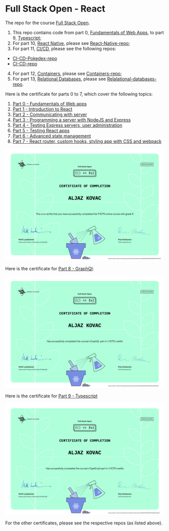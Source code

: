 # Full Stack Open - React

The repo for the course [Full Stack Open](https://fullstackopen.com/en/).

1. This repo contains code from part 0, [Fundamentals of Web Apps](https://fullstackopen.com/en/part0), to part 9, [Typescript](https://fullstackopen.com/en/part9);
2. For part 10, [React Native](https://fullstackopen.com/en/part10), please see [React-Native-repo](https://github.com/alko5923/fullstackopen-part10-reactnative);
3. For part 11, [CI/CD](https://fullstackopen.com/en/part11), please see the following repos:
 * [CI-CD-Pokedex-repo](https://github.com/alko5923/fullstackopen-part11-CI-CD-pokedex)
 * [CI-CD-repo](https://github.com/alko5923/fullstackopen-part11-CI-CD-build-own-ci-cd)
4. For part 12, [Containers](https://fullstackopen.com/en/part12), please see [Containers-repo](https://github.com/alko5923/fullstackopen-part12-containers);
5. For part 13, [Relational Databases](https://fullstackopen.com/en/part13), please see [Relalational-databases-repo](https://github.com/aljazkovac/fullstackopen-relational-db). 

Here is the certificate for parts 0 to 7, which cover the following topics:
1. [Part 0 - Fundamentals of Web apps](https://fullstackopen.com/en/part0)
2. [Part 1 - Introduction to React](https://fullstackopen.com/en/part1)
3. [Part 2 - Communicating with server](https://fullstackopen.com/en/part2)
4. [Part 3 - Programming a server with NodeJS and Express](https://fullstackopen.com/en/part3)
5. [Part 4 - Testing Express servers, user administration](https://fullstackopen.com/en/part4)
6. [Part 5 - Testing React apps](https://fullstackopen.com/en/part5)
7. [Part 6 - Advanced state management](https://fullstackopen.com/en/part6)
8. [Part 7 - React router, custom hooks, styling app with CSS and webpack](https://fullstackopen.com/en/part7)

![Certificate part 0 to part 7 - React](https://github.com/aljazkovac/fullstackopen-part0-to-part9-react/blob/main/certificate-fullstack-part0-part7-react.png)

Here is the certificate for [Part 8 - GraphQl](https://fullstackopen.com/en/part8):

![Certificate part 8 - GraphQl](https://github.com/aljazkovac/fullstackopen-part0-to-part9-react/blob/main/certificate-fullstack-part8-graphql.png)

Here is the certificate for [Part 9 - Typescript](https://fullstackopen.com/en/part9)

![Certificate part 0 - Typescript](https://github.com/aljazkovac/fullstackopen-part0-to-part9-react/blob/main/certificate-fullstack-part9-typescript.png)

For the other certificates, please see the respective repos (as listed above).
